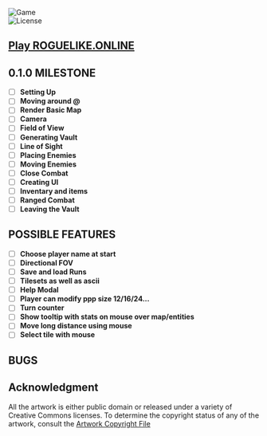 ![Game](https://img.shields.io/badge/Version-0.0.0-orange.svg)  
![License](https://img.shields.io/badge/license-%20GNU%20AGPLv3%20-brightgreen)

## **[Play ROGUELIKE.ONLINE](https://roguelike.online)**  

## 0.1.0 MILESTONE 

- [ ] **Setting Up**  
- [ ] **Moving around @**  
- [ ] **Render Basic Map**   
- [ ] **Camera**  
- [ ] **Field of View**  
- [ ] **Generating Vault**  
- [ ] **Line of Sight**  
- [ ] **Placing Enemies**  
- [ ] **Moving Enemies**  
- [ ] **Close Combat**  
- [ ] **Creating UI**  
- [ ] **Inventary and items**  
- [ ] **Ranged Combat**  
- [ ] **Leaving the Vault**  

## POSSIBLE FEATURES  

- [ ] **Choose player name at start**  
- [ ] **Directional FOV**  
- [ ] **Save and load Runs**  
- [ ] **Tilesets as well as ascii**  
- [ ] **Help Modal**  
- [ ] **Player can modify ppp size 12/16/24...**  
- [ ] **Turn counter**  
- [ ] **Show tooltip with stats on mouse over map/entities**  
- [ ] **Move long distance using mouse**   
- [ ] **Select tile with mouse**  

## BUGS


## **Acknowledgment**

All the artwork is either public domain or released under a variety of Creative Commons licenses. To determine the copyright status of any of the artwork, consult the [Artwork Copyright File](https://github.com/jolav/roguelike-online/blob/main/artwork.txt)
